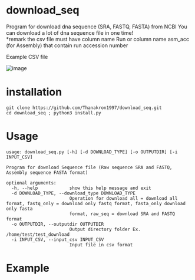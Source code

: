 download_seq
==============

Program for download dna sequence (SRA, FASTQ, FASTA) from NCBI
You can download a lot of dna sequence file in one time! \
*remark the csv file must have column name Run or column name asm_acc (for Assembly) that contain run accession number 

Example CSV file

![image](https://user-images.githubusercontent.com/100277150/214243752-42ed0fd8-e24f-470b-9639-77fdaef7098b.png)



# installation
```
git clone https://github.com/Thanakron1997/download_seq.git
cd download_seq ; python3 install.py
```

# Usage 
```
usage: download_seq.py [-h] [-d DOWNLOAD_TYPE] [-o OUTPUTDIR] [-i INPUT_CSV]

Program for download Sequence file (Raw sequence SRA and FASTQ, Assembly sequence FASTA format)

optional arguments:
  -h, --help            show this help message and exit
  -d DOWNLOAD_TYPE, --download_type DOWNLOAD_TYPE
                        Operation for download all = download all format, fastq_only = download only fastq format, fasta_only download only fasta
                        format, raw_seq = download SRA and FASTQ format
  -o OUTPUTDIR, --outputdir OUTPUTDIR
                        Output directory folder Ex. /home/test/test_download
  -i INPUT_CSV, --input_csv INPUT_CSV
                        Input file in csv format
```

# Example 
```
```
